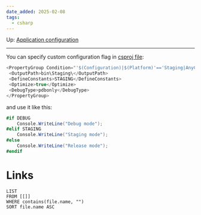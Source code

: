 ```yaml
---
date_added: 2025-02-08
tags:
  - csharp
---
```

Up: [Application configuration](Application%20configuration.md)
___
 You can specify custom configuration flag in [csproj file](csproj%20file.md):
 ```cs
 <PropertyGroup Condition="'$(Configuration)|$(Platform)'=='Staging|AnyCPU'">
  <OutputPath>bin\Staging\</OutputPath>
  <DefineConstants>STAGING</DefineConstants>
  <Optimize>true</Optimize>
  <DebugType>pdbonly</DebugType>
</PropertyGroup>
```

and use it like this:
```cs
#if DEBUG
    Console.WriteLine("Debug mode");
#elif STAGING
    Console.WriteLine("Staging mode");
#else
    Console.WriteLine("Release mode");
#endif
```
# Links
```dataview
LIST
FROM [[]]
WHERE contains(file.name, "")
SORT file.name ASC
```
